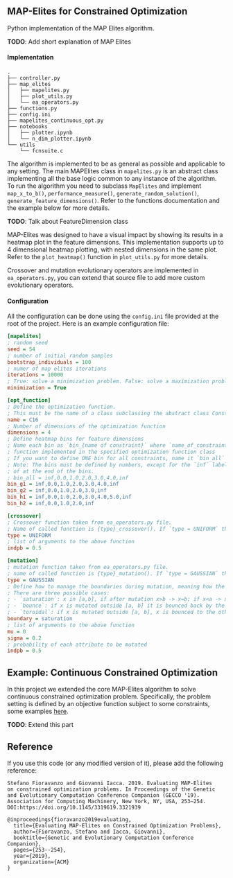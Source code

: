 ## MAP-Elites for Constrained Optimization

Python implementation of the MAP Elites algorithm.

**TODO**: Add short explanation of MAP Elites

#### Implementation

```
.
├── controller.py
├── map_elites
│   ├── mapelites.py
│   ├── plot_utils.py
│   └── ea_operators.py
├── functions.py
├── config.ini
├── mapelites_continuous_opt.py
├── notebooks
│   ├── plotter.ipynb
│   └── n_dim_plotter.ipynb
└── utils
    └── fcnsuite.c
```

The algorithm is implemented to be as general as possible and applicable to any setting. The main MAPElites class in `mapelites.py` is an abstract class implementing all the base logic common to any instance of the algorithm.  
To run the algorithm you need to subclass `MapElites` and implement `map_x_to_b()`, `performance_measure()`, `generate_random_solution()`, `generate_feature_dimensions()`. Refer to the functions documentation and the example below for more details.

**TODO**: Talk about FeatureDimension class

MAP-Elites was designed to have a visual impact by showing its results in a heatmap plot in the feature dimensions. This implementation supports up to 4 dimensional heatmap plotting, with nested dimensions in the same plot. Refer to the `plot_heatmap()` function in `plot_utils.py` for more details.

Crossover and mutation evolutionary operators are implemented in `ea_operators.py`, you can extend that source file to add more custom evolutionary operators.

#### Configuration

All the configuration can be done using the `config.ini` file provided at the root of the project. Here is an example configuration file:

```ini
[mapelites]
; random seed
seed = 54
; number of initial random samples
bootstrap_individuals = 100
; numer of map elites iterations
iterations = 10000
; True: solve a minimization problem. False: solve a maximization problem
minimization = True

[opt_function]
; Define the optimization function.
; This must be the name of a class subclassing the abstract class ConstrainedFunction. See functions.py for reference
name = C16
; Number of dimensions of the optimization function
dimensions = 4
; Define heatmap bins for feature dimensions
; Name each bin as `bin_{name of constraint}` where `name_of_constraint` is the name of the constraint
; function implemented in the specified optimization function class
; If you want to define ONE bin for all constraints, name it `bin_all`
; Note: The bins must be defined by numbers, except for the `inf` label which can be defined ether at the beginning
; of at the end of the bins.
; bin_all = inf,0.0,1.0,2.0,3.0,4.0,inf
bin_g1 = inf,0.0,1.0,2.0,3.0,4.0,inf
bin_g2 = inf,0.0,1.0,2.0,3.0,inf
bin_h1 = inf,0.0,1.0,2.0,3.0,4.0,5.0,inf
bin_h2 = inf,0.0,1.0,2.0,inf

[crossover]
; Crossover function taken from ea_operators.py file.
; Name of called function is {type}_crossover(). If `type = UNIFORM` then the function call is `uniform_crossover()`
type = UNIFORM
; list of arguments to the above function
indpb = 0.5

[mutation]
; mutation function taken from ea_operators.py file.
; name of called function is {type}_mutation(). If `type = GAUSSIAN` then the function call is `gaussian_mutation()`
type = GAUSSIAN
; Define how to manage the boundaries during mutation, meaning how the algorithm should behave in case it mutates outside of the function domain.
; There are three possible cases:
; - `saturation`: x in [a,b], if after mutation x>b -> x=b; if x<a -> x=a
; - `bounce`: if x is mutated outside [a, b] it is bounced back by the remaining delta
; - `toroidal`: if x is mutated outside [a, b], x is bounced to the other bound by the remaining delta, 'pac-man' style
boundary = saturation
; list of arguments to the above function
mu = 0
sigma = 0.2
; probability of each attribute to be mutated
indpb = 0.5
```

## Example: Continuous Constrained Optimization

In this project we extended the core MAP-Elites algorithm to solve continuous constrained optimization problem. Specifically, the problem setting is defined by an objective function subject to some constraints, some examples [here](https://en.wikipedia.org/wiki/Test_functions_for_optimization#Test_functions_for_constrained_optimization).

**TODO**: Extend this part

## Reference

If you use this code (or any modified version of it), please add the following reference:

```
Stefano Fioravanzo and Giovanni Iacca. 2019. Evaluating MAP-Elites
on constrained optimization problems. In Proceedings of the Genetic 
and Evolutionary Computation Conference Companion (GECCO '19). 
Association for Computing Machinery, New York, NY, USA, 253–254. 
DOI:https://doi.org/10.1145/3319619.3321939

@inproceedings{fioravanzo2019evaluating,
  title={Evaluating MAP-Elites on Constrained Optimization Problems},
  author={Fioravanzo, Stefano and Iacca, Giovanni},
  booktitle={Genetic and Evolutionary Computation Conference Companion},
  pages={253--254},
  year={2019},
  organization={ACM}
}
```
